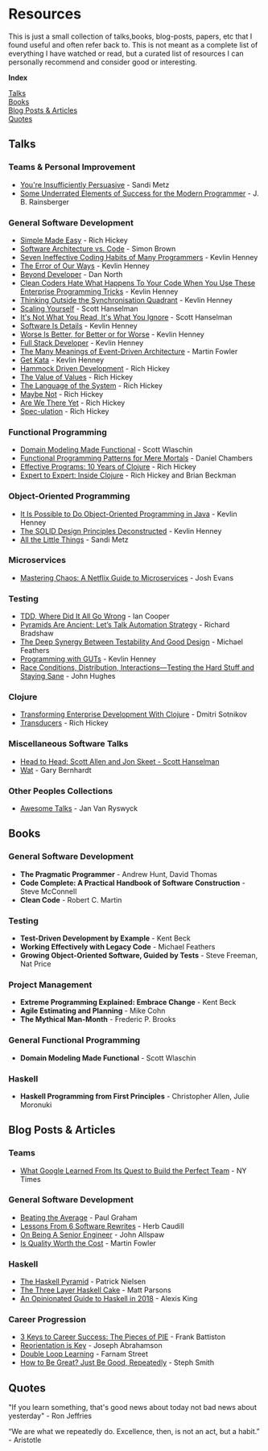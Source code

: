 # Resources

This is just a small collection of talks,books, blog-posts, papers, etc that I found useful and 
often refer back to. This is not meant as a complete list of everything I have watched or read, but
a curated list of resources I can personally recommend and consider good or interesting.

**Index**

[Talks](#talks)   
[Books](#books)  
[Blog Posts & Articles](#blog-posts--articles)  
[Quotes](#quotes)  

## Talks

### Teams & Personal Improvement

 * [You're Insufficiently Persuasive](https://youtu.be/VzWLGMtXflg) - Sandi Metz
 * [Some Underrated Elements of Success for the Modern Programmer](https://youtu.be/mbcV_Qdb7Ts) - J. B. Rainsberger

### General Software Development
* [Simple Made Easy](https://www.infoq.com/presentations/Simple-Made-Easy/) - Rich Hickey
* [Software Architecture vs. Code](https://youtu.be/GAFZcYlO5S0) - Simon Brown
* [Seven Ineffective Coding Habits of Many Programmers](https://youtu.be/ZsHMHukIlJY) - Kevlin Henney
* [The Error of Our Ways](https://youtu.be/IiGXq3yY70o) - Kevlin Henney
* [Beyond Developer](https://youtu.be/wYEk0y8LYfg) - Dan North
* [Clean Coders Hate What Happens To Your Code When You Use These Enterprise Programming Tricks](https://youtu.be/brfqm9k6qzc) - Kevlin Henney
* [Thinking Outside the Synchronisation Quadrant](https://youtu.be/2yXtZ8x7TXw) - Kevlin Henney
* [Scaling Yourself](https://youtu.be/FS1mnISoG7U) - Scott Hanselman
* [It's Not What You Read, It's What You Ignore](https://youtu.be/IWPgUn8tL8s) - Scott Hanselman
* [Software Is Details](https://youtu.be/yOYkzecsunQ) - Kevlin Henney
* [Worse Is Better, for Better or for Worse](https://youtu.be/yOYkzecsunQ) - Kevlin Henney
* [Full Stack Developer](https://youtu.be/JiQct3QixMo) - Kevlin Henney
* [The Many Meanings of Event-Driven Architecture](https://youtu.be/STKCRSUsyP0) - Martin Fowler
* [Get Kata](https://youtu.be/dHPX1SzeDjE) - Kevlin Henney
* [Hammock Driven Development](https://youtu.be/f84n5oFoZBc) - Rich Hickey
* [The Value of Values](https://youtu.be/-6BsiVyC1kM) - Rich Hickey
* [The Language of the System](https://youtu.be/ROor6_NGIWU) - Rich Hickey
* [Maybe Not](https://youtu.be/YR5WdGrpoug) - Rich Hickey
* [Are We There Yet](https://youtu.be/E4RarTAZ2AY) - Rich Hickey
* [Spec-ulation](https://youtu.be/oyLBGkS5ICk) - Rich Hickey

### Functional Programming
* [Domain Modeling Made Functional](https://youtu.be/Up7LcbGZFuo) - Scott Wlaschin
* [Functional Programming Patterns for Mere Mortals](https://youtu.be/v9QGWbGppis) - Daniel Chambers
* [Effective Programs: 10 Years of Clojure](https://youtu.be/2V1FtfBDsLU) - Rich Hickey
* [Expert to Expert: Inside Clojure](https://youtu.be/wASCH_gPnDw) - Rich Hickey and Brian Beckman

### Object-Oriented Programming
* [It Is Possible to Do Object-Oriented Programming in Java](https://vimeo.com/56748054) - Kevlin Henney
* [The SOLID Design Principles Deconstructed](https://youtu.be/tMW08JkFrBA) - Kevlin Henney
* [All the Little Things](https://youtu.be/x1wnI0AxpEU) - Sandi Metz

### Microservices
* [Mastering Chaos: A Netflix Guide to Microservices](https://youtu.be/CZ3wIuvmHeM) - Josh Evans

### Testing
* [TDD, Where Did It All Go Wrong](https://youtu.be/EZ05e7EMOLM) - Ian Cooper
* [Pyramids Are Ancient: Let’s Talk Automation Strategy](https://youtu.be/83aHKC5C14Q) - Richard Bradshaw
* [The Deep Synergy Between Testability And Good Design](https://youtu.be/4cVZvoFGJTU) - Michael Feathers
* [Programming with GUTs](https://youtu.be/azoucC_fwzw) - Kevlin Henney
* [Race Conditions, Distribution, Interactions—Testing the Hard Stuff and Staying Sane](https://vimeo.com/68383317) - John Hughes 

### Clojure

* [Transforming Enterprise Development With Clojure](https://www.youtube.com/watch?v=nItR5rwP4mY) - Dmitri Sotnikov
* [Transducers](https://youtu.be/6mTbuzafcII) - Rich Hickey

### Miscellaneous Software Talks
* [Head to Head: Scott Allen and Jon Skeet - Scott Hanselman
](https://youtu.be/H2KkiRbDZyc)
* [Wat](https://www.destroyallsoftware.com/talks/wat) - Gary Bernhardt

### Other Peoples Collections
* [Awesome Talks](https://github.com/JanVanRyswyck/awesome-talks) - Jan Van Ryswyck

## Books

### General Software Development

* **The Pragmatic Programmer** - Andrew Hunt, David Thomas
* **Code Complete: A Practical Handbook of Software Construction** - Steve McConnell
* **Clean Code** - Robert C. Martin

### Testing

* **Test-Driven Development by Example** - Kent Beck
* **Working Effectively with Legacy Code** - Michael Feathers
* **Growing Object-Oriented Software, Guided by Tests** - Steve Freeman, Nat Price

### Project Management

* **Extreme Programming Explained: Embrace Change** - Kent Beck
* **Agile Estimating and Planning** - Mike Cohn
* **The Mythical Man-Month** - Frederic P. Brooks

### General Functional Programming

* **Domain Modeling Made Functional** - Scott Wlaschin

### Haskell

* **Haskell Programming from First Principles** - Christopher Allen, Julie Moronuki

## Blog Posts & Articles

### Teams

* [What Google Learned From Its Quest to Build the Perfect Team](https://www.nytimes.com/2016/02/28/magazine/what-google-learned-from-its-quest-to-build-the-perfect-team.html) - NY Times

### General Software Development
* [Beating the Average](http://www.paulgraham.com/avg.html) - Paul Graham
* [Lessons From 6 Software Rewrites](https://medium.com/@herbcaudill/lessons-from-6-software-rewrite-stories-635e4c8f7c22) - Herb Caudill
* [On Being A Senior Engineer](https://www.kitchensoap.com/2012/10/25/on-being-a-senior-engineer/) - John Allspaw
* [Is Quality Worth the Cost](https://martinfowler.com/articles/is-quality-worth-cost.html) - Martin Fowler

### Haskell
* [The Haskell Pyramid](https://patrickmn.com/software/the-haskell-pyramid/) - Patrick Nielsen
* [The Three Layer Haskell Cake](https://www.parsonsmatt.org/2018/03/22/three_layer_haskell_cake.html) - Matt Parsons
* [An Opinionated Guide to Haskell in 2018](https://lexi-lambda.github.io/blog/2018/02/10/an-opinionated-guide-to-haskell-in-2018/) - Alexis King

### Career Progression
* [3 Keys to Career Success: The Pieces of PIE](http://www.mondofrank.com/pie/) - Frank Battiston
* [Reorientation is Key](https://jspha.com/posts/reorientation-is-key/) - Joseph Abrahamson
* [Double Loop Learning](https://fs.blog/2018/06/double-loop-learning/) - Farnam Street
* [How to Be Great? Just Be Good, Repeatedly](https://blog.stephsmith.io/how-to-be-great/) - Steph Smith

## Quotes

"If you learn something, that's good news about today not bad news about yesterday" - Ron Jeffries

“We are what we repeatedly do. Excellence, then, is not an act, but a habit.” - Aristotle
